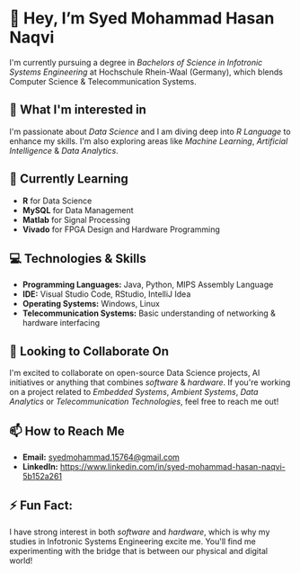 # 👋 Hey, I’m **Syed Mohammad Hasan Naqvi**
I'm currently pursuing a degree in *Bachelors of Science in Infotronic Systems Engineering* at
Hochschule Rhein-Waal (Germany), which blends Computer Science & Telecommunication Systems.

## 👀 **What I'm interested in**
I'm passionate about *Data Science* and I am diving deep into *R Language* to enhance my skills.
I'm also exploring areas like *Machine Learning*, *Artificial Intelligence* & *Data Analytics*.

## 🌱 **Currently Learning**
- **R** for Data Science
- **MySQL** for Data Management
- **Matlab** for Signal Processing
- **Vivado** for FPGA Design and Hardware Programming

## 💻 **Technologies & Skills**
- **Programming Languages:** Java, Python, MIPS Assembly Language
- **IDE:** Visual Studio Code, RStudio, IntelliJ Idea
- **Operating Systems:** Windows, Linux
- **Telecommunication Systems:** Basic understanding of networking & hardware interfacing 

## 💞️ **Looking to Collaborate On**
I'm excited to collaborate on open-source Data Science projects, AI initiatives or anything that
combines *software* & *hardware*. If you're working on a project related to *Embedded Systems*, *Ambient Systems*,
*Data Analytics* or *Telecommunication Technologies*, feel free to reach me out!

## 📫 **How to Reach Me**
- **Email:** syedmohammad.15764@gmail.com
- **LinkedIn:** https://www.linkedin.com/in/syed-mohammad-hasan-naqvi-5b152a261

## ⚡ **Fun Fact:**
I have strong interest in both *software* and *hardware*, which is why my studies in Infotronic
Systems Engineering excite me. You'll find me experimenting with the bridge that is between our physical and digital world! 
